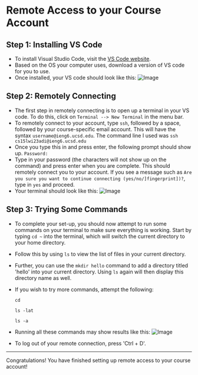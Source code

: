 # **Remote Access to your Course Account** 

## Step 1: Installing VS Code
* To install Visual Studio Code, visit the [VS Code website](https://code.visualstudio.com/). 
* Based on the OS your computer uses, download a version of VS code for you to use. 
* Once installed, your VS code should look like this: 
![Image](https://media.discordapp.net/attachments/794151037766336524/1063637840656879756/image.png?width=1246&height=664)

## Step 2: Remotely Connecting
* The first step in remotely connecting is to open up a terminal in your VS code. To do this, click on `Terminal --> New Terminal` in the menu bar. 
* To remotely connect to your account, type `ssh`, followed by a space, followed by your course-specific email account. This will have the syntax `username@ieng6.ucsd.edu`. The command line I used was 
`ssh cs15lwi23adi@ieng6.ucsd.edu` 
* Once you type this in and press enter, the following prompt should show up. 
`Password:`
* Type in your password (the characters will not show up on the command) and press enter when you are complete. This should remotely connect you to your account. If you see a message such as `Are you sure you want to continue connecting (yes/no/]fingerprint])?`, type in `yes` and proceed. 
* Your terminal should look like this: 
![Image](https://media.discordapp.net/attachments/794151037766336524/1063638163907690657/image.png?width=1440&height=460)

## Step 3: Trying Some Commands 
* To complete your set-up, you should now attempt to run some commands on your terminal to make sure everything is working. Start by typing `cd ~` into the terminal, which will switch the current directory to your home directory. 
* Follow this by using `ls` to view the list of files in your current directory. 
* Further, you can use the `mkdir hello` command to add a directory titled 'hello' into your current directory. Using `ls` again will then display this directory name as well. 
* If you wish to try more commands, attempt the following: 

  `cd`

  `ls -lat`

  `ls -a`

* Running all these commands may show results like this:
![Image](https://cdn.discordapp.com/attachments/794151037766336524/1063638580687273984/image.png)
* To log out of your remote connection, press 'Ctrl + D'. 
---
Congratulations! You have finished setting up remote access to your course account!
